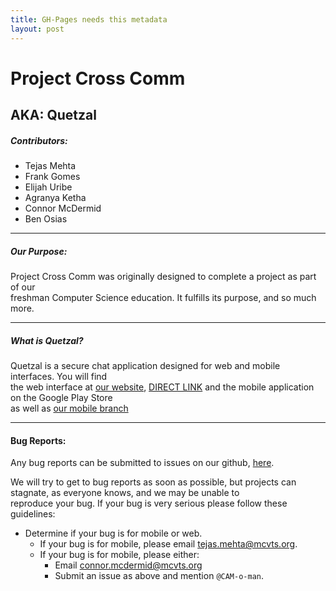 ```yaml
---
title: GH-Pages needs this metadata  
layout: post
---
```


# Project Cross Comm
## AKA: Quetzal
##### Contributors:
* Tejas Mehta
* Frank Gomes
* Elijah Uribe
* Agranya Ketha
* Connor McDermid
* Ben Osias

***
##### Our Purpose:

Project Cross Comm was originally designed to complete a project as part of our  
freshman Computer Science education. It fulfills its purpose, and so much more.
***
##### What is Quetzal?
Quetzal is a secure chat application designed for web and mobile interfaces. You will find  
the web interface at [our website](https://quetzal.cf/ "Our Website"), [DIRECT LINK](http://35.237.109.80/) and the mobile application on the Google Play Store  
as well as [our mobile branch](https://github.com/EpicGamer1YT/ProjectCrossComm/tree/khalua "Mobile Branch")  
***
#### Bug Reports:
Any bug reports can be submitted to issues on our github, [here](https://github.com/EpicGamer1YT/ProjectCrossComm/issues).

We will try to get to bug reports as soon as possible, but projects can stagnate, as everyone knows, and we may be unable to  
reproduce your bug. If your bug is very serious please follow these guidelines:

* Determine if your bug is for mobile or web.
    * If your bug is for mobile, please email [tejas.mehta@mcvts.org](mailto:tejas.mehta@mcvts.org).
    * If your bug is for mobile, please either:
        * Email [connor.mcdermid@mcvts.org](mailto:connor.mcdermid@mcvts.org)
        * Submit an issue as above and mention `@CAM-o-man`.

